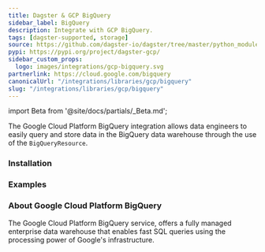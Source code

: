 ```yaml
---
title: Dagster & GCP BigQuery
sidebar_label: BigQuery
description: Integrate with GCP BigQuery.
tags: [dagster-supported, storage]
source: https://github.com/dagster-io/dagster/tree/master/python_modules/libraries/dagster-gcp
pypi: https://pypi.org/project/dagster-gcp/
sidebar_custom_props:
  logo: images/integrations/gcp-bigquery.svg
partnerlink: https://cloud.google.com/bigquery
canonicalUrl: "/integrations/libraries/gcp/bigquery"
slug: "/integrations/libraries/gcp/bigquery"
---
```


import Beta from '@site/docs/partials/\_Beta.md';

<Beta />

The Google Cloud Platform BigQuery integration allows data engineers to easily query and store data in the BigQuery data warehouse through the use of the `BigQueryResource`.

### Installation

<PackageInstallInstructions packageName="dagster-gcp" />

### Examples

<CodeExample path="docs_snippets/docs_snippets/integrations/gcp-bigquery.py" language="python" />

### About Google Cloud Platform BigQuery

The Google Cloud Platform BigQuery service, offers a fully managed enterprise data warehouse that enables fast SQL queries using the processing power of Google's infrastructure.
